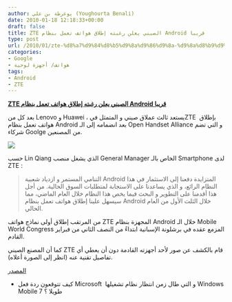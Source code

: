 ```yaml
---
author: يوغرطة بن علي (Youghourta Benali)
date: 2010-01-18 12:18:33+00:00
draft: false
title: ZTE الصيني يعلن رغبته إطلاق هواتف تعمل بنظام Android قريبا
type: post
url: /2010/01/zte-%d8%a7%d9%84%d8%b5%d9%8a%d9%86%d9%8a-%d9%8a%d8%b9%d9%84%d9%86-%d8%b1%d8%ba%d8%a8%d8%aa%d9%87-%d8%a5%d8%b7%d9%84%d8%a7%d9%82-%d9%87%d9%88%d8%a7%d8%aa%d9%81-%d8%aa%d8%b9%d9%85%d9%84-%d8%a8%d9%86/
categories:
- Google
- هواتف/ أجهزة لوحية
tags:
- Android
- ZTE
---
```


[**ZTE الصيني يعلن رغبته إطلاق هواتف تعمل بنظام Android قريبا**](http://www.it-scoop.com/2010/01/zte-%d8%a7%d9%84%d8%b5%d9%8a%d9%86%d9%8a-%d9%8a%d8%b9%d9%84%d9%86-%d8%b1%d8%ba%d8%a8%d8%aa%d9%87-%d8%a5%d8%b7%d9%84%d8%a7%d9%82-%d9%87%d9%88%d8%a7%d8%aa%d9%81-%d8%aa%d8%b9%d9%85%d9%84-%d8%a8%d9%86/)


بعد كل من Lenovo و Huawei ، يستعد ثالث عملاق صيني و المتمثل فيZTE  بإطلاق هواتف تعمل بنظام Android بعد انضمامه إلى الـ Open Handset Alliance و التي تضم شركاء Goolge من المصنعين.

[![](http://www.it-scoop.com/wp-content/uploads/2010/01/zte_android.jpg)
](http://www.it-scoop.com/2010/01/zte-%d8%a7%d9%84%d8%b5%d9%8a%d9%86%d9%8a-%d9%8a%d8%b9%d9%84%d9%86-%d8%b1%d8%ba%d8%a8%d8%aa%d9%87-%d8%a5%d8%b7%d9%84%d8%a7%d9%82-%d9%87%d9%88%d8%a7%d8%aa%d9%81-%d8%aa%d8%b9%d9%85%d9%84-%d8%a8%d9%86/)

حسب Lin Qiang الذي يشغل منصب General Manager الخاص بالـ Smartphone لدى ZTE :


<blockquote>التنامي المستمر و ازدياد شعبية Android المتزايدة دفعنا إلى الاستثمار في هذا النظام الرائع، و الذي يساعدنا على الاستجابة لمتطلبات السوق الحالية. من أجل هذا أقدمنا على التطوير و البحث فيما يخص هذا النظام خلال العام الماضي، مما سيسهل علينا إطلاق هواتف تعمل بنظام Android خلال الثلث الأول من العام الحالي.</blockquote>


من المرتقب إطلاق أولى نماذج هواتف ZTE المجهزة بنظام Android خلال الـ Mobile World Congress المزمع عقده في برشلونة الإسبانية ابتداءً من النصف الثاني من فبراير القادم.

كما أن المصنع الصيني ZTE قام بالكشف عن صور لأحد أجهزته القادمة دون أن يعطي أي تفاصيل تقنية عنه (انظر إلى الصورة أعلاه).

[المصدر](http://www.techtree.com/India/News/ZTE_Plans_Android_Smartphones_Joins_OHA/551-108774-893.html)

- كيف تتوقعون ردة فعل Microsoft  و التي طال زمن انتظار نظام تشغيلها Windows Mobile 7 طويلا ؟
